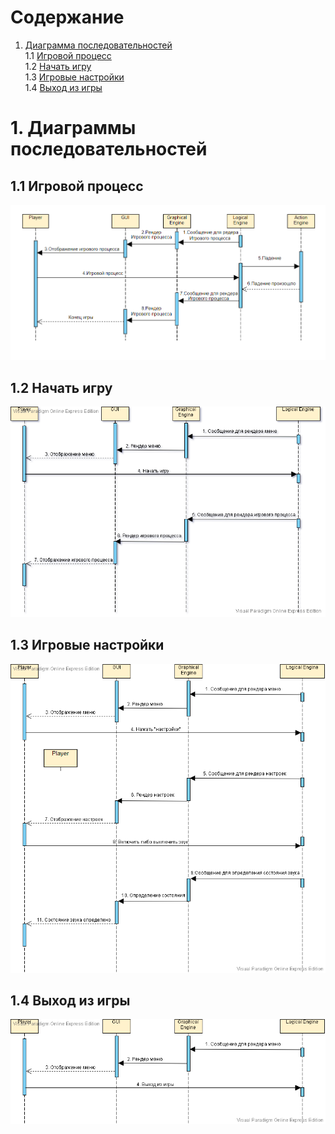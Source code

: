 # Содержание
1. [Диаграмма последовательностей](#1)<br>
1.1 [Игровой процесс](#1.1)<br>
1.2 [Начать игру](#1.2)<br>
1.3 [Игровые настройки](#1.3)<br>
1.4 [Выход из игры](#1.4)<br>

# 1. Диаграммы последовательностей <a name="1"></a>

## 1.1 Игровой процесс <a name="1.1"></a>
 ![Игровой проесс](https://github.com/rsajko/Extra-Jump/blob/master/Диаграммы/Sequence/1.Game%20Process%20(Sequense).png)
 
## 1.2 Начать игру <a name="1.2"></a>
 ![Начать игру](https://github.com/rsajko/Extra-Jump/blob/master/Диаграммы/Sequence/2.%20Play(Sequense).png)
 
## 1.3 Игровые настройки <a name="1.3"></a>
 ![Настройки](https://github.com/rsajko/Extra-Jump/blob/master/Диаграммы/Sequence/3.%20Settings.(Sequense)png.png)

## 1.4 Выход из игры <a name="1.4"></a>
 ![Выход из игры](https://github.com/rsajko/Extra-Jump/blob/master/Диаграммы/Sequence/4.%20Exit(Sequense).png) 

